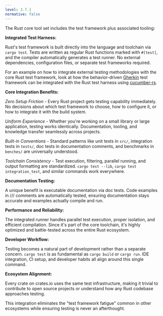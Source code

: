 ```yaml
---
level: 3.7.1
normative: false
---
```


The Rust core tool set includes the test framework plus associated tooling:

**Integrated Test Harness:**

Rust's test framework is built directly into the language and toolchain via `cargo test`. Tests are written as regular Rust functions marked with `#[test]`, and the compiler automatically generates a test runner. No external dependencies, configuration files, or separate test frameworks required.

For an example on how to integrate external testing methodologies with the core Rust test framework, look at how the behavior-driven [Gherkin](https://cucumber.io/docs/gherkin/) test framework can be integrated with the Rust test harness using [cucumber-rs](https://cucumber-rs.github.io/cucumber/main/).

**Core Integration Benefits:**

*Zero Setup Friction* - Every Rust project gets testing capability immediately. No decisions about which test framework to choose, how to configure it, or how to integrate it with the build system.

*Uniform Experience* - Whether you're working on a small library or large application, testing works identically. Documentation, tooling, and knowledge transfer seamlessly across projects.

*Built-in Conventions* - Standard patterns like unit tests in `src/`, integration tests in `tests/`, doc tests in documentation comments, and benchmarks in `benches/` are universally understood.

*Toolchain Consistency* - Test execution, filtering, parallel running, and output formatting are standardized. `cargo test --lib`, `cargo test integration_test`, and similar commands work everywhere.

**Documentation Testing:**

A unique benefit is executable documentation via doc tests. Code examples in /// comments are automatically tested, ensuring documentation stays accurate and examples actually compile and run.

**Performance and Reliability:**

The integrated runner handles parallel test execution, proper isolation, and efficient compilation. Since it's part of the core toolchain, it's highly optimized and battle-tested across the entire Rust ecosystem.

**Developer Workflow:**

Testing becomes a natural part of development rather than a separate concern. `cargo test` is as fundamental as `cargo build` or `cargo run`. IDE integration, CI setup, and developer habits all align around this single command.

**Ecosystem Alignment:**

Every crate on crates.io uses the same test infrastructure, making it trivial to contribute to open source projects or understand how any Rust codebase approaches testing.

This integration eliminates the "test framework fatigue" common in other ecosystems while ensuring testing is never an afterthought.
